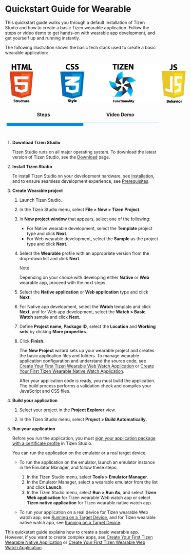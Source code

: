 # Quickstart Guide for Wearable

This quickstart guide walks you through a default installation of Tizen Studio and how to create a basic Tizen wearable application. Follow the steps or video demo to get hands-on with wearable app development, and get yourself up and running instantly.

The following illustration shows the basic tech stack used to create a basic wearable application: 

<div class="wrapper">
<img src="./media/tech2.png"  class="center">
</div>
<br>

<style>
.wrapper {
  display: inline-block;
  justify-content: right;
  align-items: center;
  width: 700px;
  height: 130px;
  margin: 1em;:right;
}

.wrapper img {
  max-width: 200%;
  max-height: 100%;
}

.example {
  display: flex;
}

.tabs {
  z-index: 98;
  display: block;
  display: flex;
  -webkit-flex-wrap: wrap;
  -moz-flex-wrap: wrap;
  flex-wrap: wrap;
  margin: 0;
  overflow: hidden; }
  .tabs [class^="tab"] label,
  .tabs [class*=" tab"] label {
    cursor: pointer;
    display: block;
    font-size: 1.1em;
    font-weight: 300;
    line-height: 1em;
    padding: 1rem 0;
    text-align: center; }
  .tabs [class^="tab"] [type="radio"],
  .tabs [class*=" tab"] [type="radio"] {
    border-bottom: 1px solid #008aee;
    cursor: pointer;
    -webkit-appearance: none;
    -moz-appearance: none;
    appearance: none;
    display: block;
    width: 100%;
    -webkit-transition: all 0.3s ease-in-out;
    -moz-transition: all 0.3s ease-in-out;
    -o-transition: all 0.3s ease-in-out;
    transition: all 0.3s ease-in-out; }
    .tabs [class^="tab"] [type="radio"]:hover, .tabs [class^="tab"] [type="radio"]:focus,
    .tabs [class*=" tab"] [type="radio"]:hover,
    .tabs [class*=" tab"] [type="radio"]:focus {
      border-bottom: 5px solid #008aee; }
    .tabs [class^="tab"] [type="radio"]:checked,
    .tabs [class*=" tab"] [type="radio"]:checked {
      border-bottom: 10px solid #008aee; }
    .tabs [class^="tab"] [type="radio"]:checked + div,
    .tabs [class*=" tab"] [type="radio"]:checked + div {
      opacity: 1; }
    .tabs [class^="tab"] [type="radio"] + div,
    .tabs [class*=" tab"] [type="radio"] + div {
      display: block;
      opacity: 0;
      padding: 2rem 0;
      width: 90%;
      -webkit-transition: all 0.3s ease-in-out;
      -moz-transition: all 0.3s ease-in-out;
      -o-transition: all 0.3s ease-in-out;
      transition: all 0.3s ease-in-out; }
  .tabs .tab-2 {
    width: 50%; }
    .tabs .tab-2 [type="radio"] + div {
      width: 200%;
      margin-left: 200%; }
    .tabs .tab-2 [type="radio"]:checked + div {
      margin-left: 0; }
    .tabs .tab-2:last-child [type="radio"] + div {
      margin-left: 100%; }
    .tabs .tab-2:last-child [type="radio"]:checked + div {
      margin-left: -100%; }
.tabs .tab-3 {
    width: 50%; }
    .tabs .tab-3 [type="radio"] + div {
      width: 200%;
      margin-left: 200%; }
    .tabs .tab- [type="radio"]:checked + div {
      margin-left: 0; }
    .tabs .tab-2:last-child [type="radio"] + div {
      margin-left: 100%; }
    .tabs .tab-2:last-child [type="radio"]:checked + div {
      margin-left: -100%; }
video {
  width: 100%;
  height: auto;
}
</style>
<div class="tabs">
  <div class="tab-2">
    <label for="tab2-1"><b>Steps</b></label>
    <input id="tab2-1" name="tabs-two" type="radio" checked="checked">
    <div>
       
1.  **Download Tizen Studio**

    Tizen Studio runs on all major operating system. To download the latest version of Tizen Studio, see the <a href="https://developer.tizen.org/development/tizen-studio/download">Download</a> page.

2. **Install Tizen Studio**

    To install Tizen Studio on your development hardware, see<a href="../setup/install-sdk.md"> Installation</a>, and to ensure seamless development experience, see <a href="../setup/prerequisites.md">Prerequisites</a>.

3. **Create Wearable project** 
    
    1. Launch Tizen Studio.
    2. In the Tizen Studio menu, select **File > New > Tizen Project**.
    3. In **New project window** that appears, select one of the following: 
        
        - For Native wearable development, select the **Template** project type and click **Next**.
        - For Web wearable development, select the **Sample** as the project type and click **Next**.
    4. Select the **Wearable** profile with an appropriate version from the drop-down list and click **Next**.
        
        > [!NOTE]
        > Depending on your choice with developing either **Native** or **Web** wearable app, proceed with the next steps.

    5. Select the **Native application** or **Web application** type and click **Next**.

    6. For Native app development, select the **Watch** template and click **Next**, and for Web app development, select the **Watch > Basic Watch** sample and click **Next**.

    7. Define **Project name, Package ID**, select the **Location** and **Working sets** by clicking **More properties**. 

    8. Click **Finish**.

       The **New Project** wizard sets up your wearable project and creates the basic application files and folders. To manage wearable application configuration and understand the source code, see [Create Your First Tizen Wearable Web Watch Application](../../web/get-started/wearable-watch/first-app-watch.md#managing-the-application-configuration) or [Create Your First Tizen Wearable Native Watch Application](../../native/get-started/wearable-watch/first-app-watch.md#managing-the-application-configuration). 

       After your application code is ready, you must build the application. The build process performs a validation check and compiles your JavaScript and CSS files.
     
4. **Build your application**

    1. Select your project in the **Project Explorer** view.

    2. In the Tizen Studio menu, select **Project > Build Automatically**.
 
5. **Run your application**
   
   Before you run the application, you must [sign your application package with a certificate profile](../common-tools/certificate-registration.md) in Tizen Studio.
	
   You can run the application on the emulator or a real target device.
   
   - To run the application on the emulator, launch an emulator instance in the Emulator Manager, and follow these steps:

     1. In the Tizen Studio menu, select **Tools > Emulator Manager**.
     2. In the Emulator Manager, select a wearable emulator from the list and click **Launch**. 
     3. In the Tizen Studio menu, select **Run > Run As**, and select **Tizen Web application** for Tizen wearable Web watch app or select **Tizen native application** for Tizen wearable native watch app.

   - To run your application on a real device for Tizen wearable Web watch app, see [Running on a Target Device](../../web/get-started/wearable-watch/first-app-watch.md#running-on-a-target-device), and for  Tizen wearable native watch app, see [Running on a Target Device](../../native/get-started/wearable-watch/first-app-watch.md#running-on-a-target-device). 

This quickstart guide explains how to create a basic wearable app. However, if you want to create complex apps, see [Create Your First Tizen Wearable Native Application](../../native/get-started/wearable-watch/first-app-watch.md) or [Create Your First Tizen Wearable Web Watch Application](../../web/get-started/wearable-watch/first-app-watch.md).
  </div>
  </div>
    
  <div class="tab-2">
    <label for="tab2-2"><b>Video Demo</b></label>
    <input id="tab2-2" name="tabs-two" type="radio">
    <div>  
    <video width="auto" height="240" controls>
  <source src="../media/wearable.mp4" type="video/mp4">
</video>
  </div>
</div>
</div>